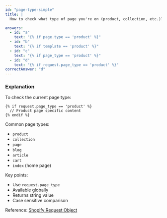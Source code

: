 ```yaml
---
id: "page-type-simple"
title: |
  How to check what type of page you're on (product, collection, etc.)? 📄

answers:
  - id: "a"
    text: "{% if page.type == 'product' %}"
  - id: "b"
    text: "{% if template == 'product' %}"
  - id: "c"
    text: "{% if page_type == 'product' %}"
  - id: "d"
    text: "{% if request.page_type == 'product' %}"
correctAnswer: "d"
---
```


### Explanation

To check the current page type:

```liquid
{% if request.page_type == 'product' %}
  // Product page specific content
{% endif %}
```

Common page types:
- `product`
- `collection`
- `page`
- `blog`
- `article`
- `cart`
- `index` (home page)

Key points:
- Use `request.page_type`
- Available globally
- Returns string value
- Case sensitive comparison

Reference: [Shopify Request Object](https://shopify.dev/docs/api/liquid/objects/request) 